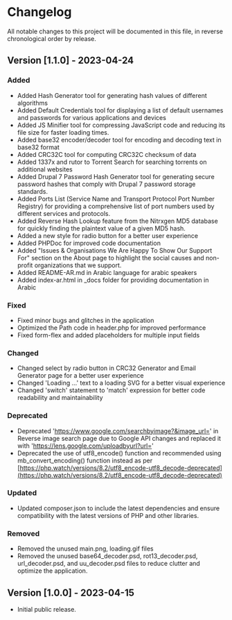 # Changelog

All notable changes to this project will be documented in this file, in reverse chronological order by release.

## Version [1.1.0] - 2023-04-24

### Added
 - Added Hash Generator tool for generating hash values of different algorithms
 - Added Default Credentials tool for displaying a list of default usernames and passwords for various applications and devices
 - Added JS Minifier tool for compressing JavaScript code and reducing its file size for faster loading times.
 - Added base32 encoder/decoder tool for encoding and decoding text in base32 format
 - Added CRC32C tool for computing CRC32C checksum of data
 - Added 1337x and rutor to Torrent Search for searching torrents on additional websites
 - Added Drupal 7 Password Hash Generator tool for generating secure password hashes that comply with Drupal 7 password storage standards. 
 - Added Ports List (Service Name and Transport Protocol Port Number Registry) for providing a comprehensive list of port numbers used by different services and protocols.
 - Added Reverse Hash Lookup feature from the Nitrxgen MD5 database for quickly finding the plaintext value of a given MD5 hash.
 - Added a new style for radio button for a better user experience
 - Added PHPDoc for improved code documentation
 - Added "Issues & Organisations We Are Happy To Show Our Support For" section on the About page to highlight the social causes and non-profit organizations that we support.
 - Added README-AR.md in Arabic language for arabic speakers
 - Added index-ar.html in _docs folder for providing documentation in Arabic
 
### Fixed
 - Fixed minor bugs and glitches in the application
 - Optimized the Path code in header.php for improved performance
 - Fixed form-flex and added placeholders for multiple input fields

### Changed
 - Changed select by radio button in CRC32 Generator and Email Generator page for a better user experience
 - Changed 'Loading ...' text to a loading SVG for a better visual experience
 - Changed 'switch' statement to 'match' expression for better code readability and maintainability

### Deprecated
 - Deprecated 'https://www.google.com/searchbyimage?&image_url=' in Reverse image search page due to 
   Google API changes and replaced it with 'https://lens.google.com/uploadbyurl?url='
 - Deprecated the use of utf8_encode() function and recommended using mb_convert_encoding() function instead as per [https://php.watch/versions/8.2/utf8_encode-utf8_decode-deprecated](https://php.watch/versions/8.2/utf8_encode-utf8_decode-deprecated)

### Updated
 - Updated composer.json to include the latest dependencies and ensure compatibility with the latest versions of PHP and other libraries.

### Removed
 - Removed the unused main.png, loading.gif files
 - Removed the unused base64_decoder.psd, rot13_decoder.psd, url_decoder.psd, and uu_decoder.psd files to reduce clutter and optimize the application.

## Version [1.0.0] - 2023-04-15
 - Initial public release.